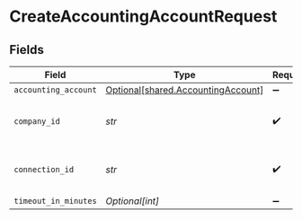 # CreateAccountingAccountRequest


## Fields

| Field                                                                          | Type                                                                           | Required                                                                       | Description                                                                    | Example                                                                        |
| ------------------------------------------------------------------------------ | ------------------------------------------------------------------------------ | ------------------------------------------------------------------------------ | ------------------------------------------------------------------------------ | ------------------------------------------------------------------------------ |
| `accounting_account`                                                           | [Optional[shared.AccountingAccount]](../../models/shared/accountingaccount.md) | :heavy_minus_sign:                                                             | N/A                                                                            |                                                                                |
| `company_id`                                                                   | *str*                                                                          | :heavy_check_mark:                                                             | N/A                                                                            | 8a210b68-6988-11ed-a1eb-0242ac120002                                           |
| `connection_id`                                                                | *str*                                                                          | :heavy_check_mark:                                                             | N/A                                                                            | 2e9d2c44-f675-40ba-8049-353bfcb5e171                                           |
| `timeout_in_minutes`                                                           | *Optional[int]*                                                                | :heavy_minus_sign:                                                             | N/A                                                                            |                                                                                |